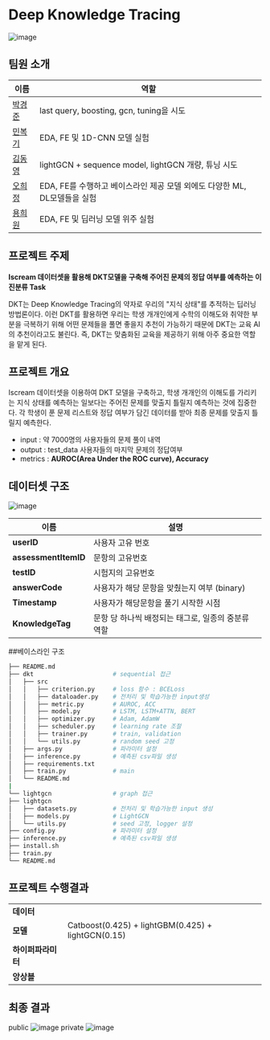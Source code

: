 # Deep Knowledge Tracing
![image](https://user-images.githubusercontent.com/47550287/206654876-7cecf8f7-7233-455c-83df-e26283c68632.png)

## 팀원 소개
|이름|역할|
|----|---|
|[박경준](https://github.com/parkkyungjun)|last query, boosting, gcn, tuning을 시도|
|[민복기](https://github.com/NIckmin96)|EDA, FE 및 1D-CNN 모델 실험|
|[김동영](https://github.com/ktasha45)|lightGCN + sequence model, lightGCN 개량, 튜닝 시도|
|[오희정](https://github.com/HeeJeongOh)|EDA, FE를 수행하고 베이스라인 제공 모델 외에도 다양한 ML, DL모델들을 실험|
|[용희원](https://github.com/yhw991228)| EDA, FE 및 딥러닝 모델 위주 실험|

## 프로젝트 주제
**Iscream 데이터셋을 활용해 DKT모델을 구축해 주어진 문제의 정답 여부를 예측하는 이진분류 Task**

DKT는 Deep Knowledge Tracing의 약자로 우리의 "지식 상태"를 추적하는 딥러닝 방법론이다. 이런 DKT를 활용하면 우리는 학생 개개인에게 수학의 이해도와 취약한 부분을 극복하기 위해 어떤 문제들을 풀면 좋을지 추천이 가능하기 때문에 DKT는 교육 AI의 추천이라고도 불린다. 즉, DKT는 맞춤화된 교육을 제공하기 위해 아주 중요한 역할을 맡게 된다.  
 
## 프로젝트 개요
Iscream 데이터셋을 이용하여 DKT 모델을 구축하고, 학생 개개인의 이해도를 가리키는 지식 상태를 예측하는 일보다는 주어진 문제를 맞출지 틀릴지 예측하는 것에 집중한다. 각 학생이 푼 문제 리스트와 정답 여부가 담긴 데이터를 받아 최종 문제를 맞출지 틀릴지 예측한다.
- input : 약 7000명의 사용자들의 문제 풀이 내역
- output : test_data 사용자들의 마지막 문제의 정답여부
- metrics : **AUROC(Area Under the ROC curve), Accuracy**

## 데이터셋 구조
![image](https://user-images.githubusercontent.com/62127798/207546076-3f496b7b-1452-42b2-a9ba-23edddb3116b.png) 

| 이름 | 설명 |
| --- | --- |
| **userID** | 사용자 고유 번호  |
| **assessmentItemID** | 문항의 고유번호 |
| **testID** |  시험지의 고유번호 |
| **answerCode** | 사용자가 해당 문항을 맞췄는지 여부 (binary) |
| **Timestamp** | 사용자가 해당문항을 풀기 시작한 시점 |
| **KnowledgeTag** | 문항 당 하나씩 배정되는 태그로, 일종의 중분류 역할 |

##베이스라인 구조
```bash
├── README.md
├── dkt                      # sequential 접근
│   ├── src
│   │   ├── criterion.py     # loss 함수 : BCELoss
│   │   ├── dataloader.py    # 전처리 및 학습가능한 input생성
│   │   ├── metric.py        # AUROC, ACC
│   │   ├── model.py         # LSTM, LSTM+ATTN, BERT
│   │   ├── optimizer.py     # Adam, AdamW
│   │   ├── scheduler.py     # learning rate 조절
│   │   ├── trainer.py       # train, validation
│   │   └── utils.py         # random seed 고정
│   ├── args.py              # 파라미터 설정
│   ├── inference.py         # 예측된 csv파일 생성
│   ├── requirements.txt
│   ├── train.py             # main
│   └── README.md
|
└── lightgcn                 # graph 접근
├── lightgcn
│   ├── datasets.py          # 전처리 및 학습가능한 input 생성
│   ├── models.py            # LightGCN
│   └── utils.py             # seed 고정, logger 설정
├── config.py                # 파라미터 설정
├── inference.py             # 예측된 csv파일 생셩
├── install.sh
├── train.py
└── README.md
```

## 프로젝트 수행결과
|||
|---|---|
|**데이터**| |
|**모델**| Catboost(0.425) + lightGBM(0.425) + lightGCN(0.15)
|**하이퍼파라미터**||
|**앙상블**||


## 최종 결과
public
![image](https://user-images.githubusercontent.com/62127798/207544836-bf441237-8b2d-449d-a21d-37a469859f89.png)
private
![image](https://user-images.githubusercontent.com/62127798/207544928-c4b420ac-3973-4234-9615-32501caeba5f.png)
